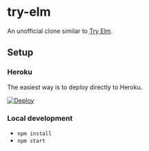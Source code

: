 try-elm
=======

An unofficial clone similar to [Try Elm](http://elm-lang.org/try).

Setup
-----

### Heroku

The easiest way is to deploy directly to Heroku.

[![Deploy](https://www.herokucdn.com/deploy/button.png)](https://heroku.com/deploy)

### Local development

* `npm install`
* `npm start`
